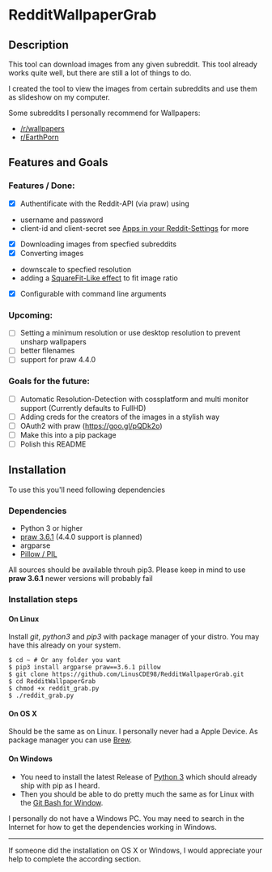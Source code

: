 RedditWallpaperGrab
===================

## Description

This tool can download images from any given subreddit. This tool already works quite well, but there are still a lot of things to do.

I created the tool to view the images from certain subreddits and use them as slideshow on my computer.

Some subreddits I personally recommend for Wallpapers:
- [/r/wallpapers](https://www.reddit.com/r/wallpapers/)
- [r/EarthPorn](https://www.reddit.com/r/EarthPorn/)

## Features and Goals

### Features / Done:
- [x] Authentificate with the Reddit-API (via praw) using
 - username and password
 - client-id and client-secret see [Apps in your Reddit-Settings](https://www.reddit.com/prefs/apps/) for more
- [x] Downloading images from specfied subreddits
- [x] Converting images
 - downscale to specfied resolution
 - adding a [SquareFit-Like effect](http://imgur.com/a/phBhY) to fit image ratio
- [x] Configurable with command line arguments

### Upcoming:
- [ ] Setting a minimum resolution or use desktop resolution to prevent unsharp wallpapers
- [ ] better filenames
- [ ] support for praw 4.4.0

### Goals for the future:
- [ ] Automatic Resolution-Detection with cossplatform and multi monitor support (Currently defaults to FullHD)
- [ ] Adding creds for the creators of the images in a stylish way
- [ ] OAuth2 with praw (https://goo.gl/pQDk2o)
- [ ] Make this into a pip package
- [ ] Polish this README

## Installation

To use this you'll need following dependencies

### Dependencies
- Python 3 or higher
- [praw 3.6.1](https://pypi.python.org/pypi/praw/3.6.1) (4.4.0 support is planned)
- argparse
- [ Pillow / PIL ](https://github.com/python-pillow/Pillow)

All sources should be available throuh pip3. Please keep in mind to use **praw 3.6.1** newer versions will probably fail

### Installation steps

#### On Linux

Install *git*, *python3* and *pip3* with package manager of your distro. You may have this already on your system.

    $ cd ~ # Or any folder you want
    $ pip3 install argparse praw==3.6.1 pillow
    $ git clone https://github.com/LinusCDE98/RedditWallpaperGrab.git
    $ cd RedditWallpaperGrab
    $ chmod +x reddit_grab.py
    $ ./reddit_grab.py

#### On OS X

Should be the same as on Linux. I personally never had a Apple Device. As package manager you can use [Brew](https://brew.sh).

#### On Windows

- You need to install the latest Release of [Python 3](https://www.python.org/downloads/windows/) which should already ship with pip as I heard.
- Then you should be able to do pretty much the same as for Linux with the [Git Bash for Window](https://git-for-windows.github.io/).

I personally do not have a Windows PC. You may need to search in the Internet for how to get the dependencies working in Windows.

***
If someone did the installation on OS X or Windows, I would appreciate your help to complete the according section.
